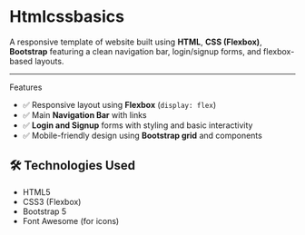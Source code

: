 # Htmlcssbasics
 
A responsive template of website built using **HTML**, **CSS (Flexbox)**, **Bootstrap** featuring a clean navigation bar, login/signup forms, and flexbox-based layouts.

---

 Features

- ✅ Responsive layout using **Flexbox** (`display: flex`)
- ✅ Main **Navigation Bar** with links 
- ✅ **Login and Signup** forms with styling and basic interactivity
- ✅ Mobile-friendly design using **Bootstrap grid** and components


## 🛠️ Technologies Used

- HTML5
- CSS3 (Flexbox)
- Bootstrap 5
- Font Awesome (for icons)

